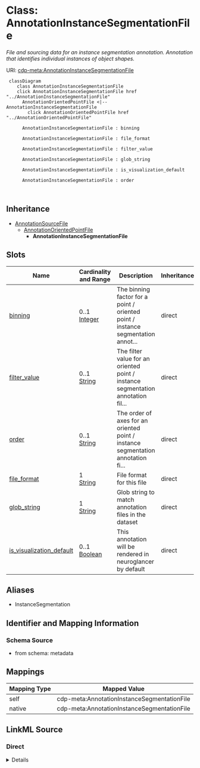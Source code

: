 

# Class: AnnotationInstanceSegmentationFile


_File and sourcing data for an instance segmentation annotation. Annotation that identifies individual instances of object shapes._





URI: [cdp-meta:AnnotationInstanceSegmentationFile](metadataAnnotationInstanceSegmentationFile)






```mermaid
 classDiagram
    class AnnotationInstanceSegmentationFile
    click AnnotationInstanceSegmentationFile href "../AnnotationInstanceSegmentationFile"
      AnnotationOrientedPointFile <|-- AnnotationInstanceSegmentationFile
        click AnnotationOrientedPointFile href "../AnnotationOrientedPointFile"
      
      AnnotationInstanceSegmentationFile : binning
        
      AnnotationInstanceSegmentationFile : file_format
        
      AnnotationInstanceSegmentationFile : filter_value
        
      AnnotationInstanceSegmentationFile : glob_string
        
      AnnotationInstanceSegmentationFile : is_visualization_default
        
      AnnotationInstanceSegmentationFile : order
        
      
```





## Inheritance
* [AnnotationSourceFile](AnnotationSourceFile.md)
    * [AnnotationOrientedPointFile](AnnotationOrientedPointFile.md)
        * **AnnotationInstanceSegmentationFile**



## Slots

| Name | Cardinality and Range | Description | Inheritance |
| ---  | --- | --- | --- |
| [binning](binning.md) | 0..1 <br/> [Integer](Integer.md) | The binning factor for a point / oriented point / instance segmentation annot... | direct |
| [filter_value](filter_value.md) | 0..1 <br/> [String](String.md) | The filter value for an oriented point / instance segmentation annotation fil... | direct |
| [order](order.md) | 0..1 <br/> [String](String.md) | The order of axes for an oriented point / instance segmentation annotation fi... | direct |
| [file_format](file_format.md) | 1 <br/> [String](String.md) | File format for this file | direct |
| [glob_string](glob_string.md) | 1 <br/> [String](String.md) | Glob string to match annotation files in the dataset | direct |
| [is_visualization_default](is_visualization_default.md) | 0..1 <br/> [Boolean](Boolean.md) | This annotation will be rendered in neuroglancer by default | direct |







## Aliases


* InstanceSegmentation



## Identifier and Mapping Information







### Schema Source


* from schema: metadata




## Mappings

| Mapping Type | Mapped Value |
| ---  | ---  |
| self | cdp-meta:AnnotationInstanceSegmentationFile |
| native | cdp-meta:AnnotationInstanceSegmentationFile |







## LinkML Source

<!-- TODO: investigate https://stackoverflow.com/questions/37606292/how-to-create-tabbed-code-blocks-in-mkdocs-or-sphinx -->

### Direct

<details>
```yaml
name: AnnotationInstanceSegmentationFile
description: File and sourcing data for an instance segmentation annotation. Annotation
  that identifies individual instances of object shapes.
from_schema: metadata
aliases:
- InstanceSegmentation
is_a: AnnotationOrientedPointFile
attributes:
  binning:
    name: binning
    description: The binning factor for a point / oriented point / instance segmentation
      annotation file.
    from_schema: metadata
    exact_mappings:
    - cdp-common:annotation_source_file_binning
    ifabsent: int(1)
    alias: binning
    owner: AnnotationInstanceSegmentationFile
    domain_of:
    - AnnotationOrientedPointFile
    - AnnotationPointFile
    - AnnotationInstanceSegmentationFile
    range: integer
    inlined: true
    inlined_as_list: true
  filter_value:
    name: filter_value
    description: The filter value for an oriented point / instance segmentation annotation
      file.
    from_schema: metadata
    exact_mappings:
    - cdp-common:annotation_source_file_filter_value
    alias: filter_value
    owner: AnnotationInstanceSegmentationFile
    domain_of:
    - AnnotationOrientedPointFile
    - AnnotationInstanceSegmentationFile
    range: string
    inlined: true
    inlined_as_list: true
  order:
    name: order
    description: The order of axes for an oriented point / instance segmentation annotation
      file.
    from_schema: metadata
    exact_mappings:
    - cdp-common:annotation_source_file_order
    ifabsent: string(xyz)
    alias: order
    owner: AnnotationInstanceSegmentationFile
    domain_of:
    - AnnotationOrientedPointFile
    - AnnotationInstanceSegmentationFile
    range: string
    inlined: true
    inlined_as_list: true
  file_format:
    name: file_format
    description: File format for this file
    from_schema: metadata
    exact_mappings:
    - cdp-common:annotation_source_file_format
    alias: file_format
    owner: AnnotationInstanceSegmentationFile
    domain_of:
    - AnnotationSourceFile
    - AnnotationOrientedPointFile
    - AnnotationInstanceSegmentationFile
    - AnnotationPointFile
    - AnnotationSegmentationMaskFile
    - AnnotationSemanticSegmentationMaskFile
    range: string
    required: true
    inlined: true
    inlined_as_list: true
  glob_string:
    name: glob_string
    description: Glob string to match annotation files in the dataset.
    from_schema: metadata
    exact_mappings:
    - cdp-common:annotation_source_file_glob_string
    alias: glob_string
    owner: AnnotationInstanceSegmentationFile
    domain_of:
    - AnnotationSourceFile
    - AnnotationOrientedPointFile
    - AnnotationInstanceSegmentationFile
    - AnnotationPointFile
    - AnnotationSegmentationMaskFile
    - AnnotationSemanticSegmentationMaskFile
    range: string
    required: true
    inlined: true
    inlined_as_list: true
  is_visualization_default:
    name: is_visualization_default
    description: This annotation will be rendered in neuroglancer by default.
    from_schema: metadata
    exact_mappings:
    - cdp-common:annotation_source_file_is_visualization_default
    ifabsent: 'False'
    alias: is_visualization_default
    owner: AnnotationInstanceSegmentationFile
    domain_of:
    - AnnotationSourceFile
    - AnnotationOrientedPointFile
    - AnnotationInstanceSegmentationFile
    - AnnotationPointFile
    - AnnotationSegmentationMaskFile
    - AnnotationSemanticSegmentationMaskFile
    range: boolean
    inlined: true
    inlined_as_list: true

```
</details>

### Induced

<details>
```yaml
name: AnnotationInstanceSegmentationFile
description: File and sourcing data for an instance segmentation annotation. Annotation
  that identifies individual instances of object shapes.
from_schema: metadata
aliases:
- InstanceSegmentation
is_a: AnnotationOrientedPointFile
attributes:
  binning:
    name: binning
    description: The binning factor for a point / oriented point / instance segmentation
      annotation file.
    from_schema: metadata
    exact_mappings:
    - cdp-common:annotation_source_file_binning
    ifabsent: int(1)
    alias: binning
    owner: AnnotationInstanceSegmentationFile
    domain_of:
    - AnnotationOrientedPointFile
    - AnnotationPointFile
    - AnnotationInstanceSegmentationFile
    range: integer
    inlined: true
    inlined_as_list: true
  filter_value:
    name: filter_value
    description: The filter value for an oriented point / instance segmentation annotation
      file.
    from_schema: metadata
    exact_mappings:
    - cdp-common:annotation_source_file_filter_value
    alias: filter_value
    owner: AnnotationInstanceSegmentationFile
    domain_of:
    - AnnotationOrientedPointFile
    - AnnotationInstanceSegmentationFile
    range: string
    inlined: true
    inlined_as_list: true
  order:
    name: order
    description: The order of axes for an oriented point / instance segmentation annotation
      file.
    from_schema: metadata
    exact_mappings:
    - cdp-common:annotation_source_file_order
    ifabsent: string(xyz)
    alias: order
    owner: AnnotationInstanceSegmentationFile
    domain_of:
    - AnnotationOrientedPointFile
    - AnnotationInstanceSegmentationFile
    range: string
    inlined: true
    inlined_as_list: true
  file_format:
    name: file_format
    description: File format for this file
    from_schema: metadata
    exact_mappings:
    - cdp-common:annotation_source_file_format
    alias: file_format
    owner: AnnotationInstanceSegmentationFile
    domain_of:
    - AnnotationSourceFile
    - AnnotationOrientedPointFile
    - AnnotationInstanceSegmentationFile
    - AnnotationPointFile
    - AnnotationSegmentationMaskFile
    - AnnotationSemanticSegmentationMaskFile
    range: string
    required: true
    inlined: true
    inlined_as_list: true
  glob_string:
    name: glob_string
    description: Glob string to match annotation files in the dataset.
    from_schema: metadata
    exact_mappings:
    - cdp-common:annotation_source_file_glob_string
    alias: glob_string
    owner: AnnotationInstanceSegmentationFile
    domain_of:
    - AnnotationSourceFile
    - AnnotationOrientedPointFile
    - AnnotationInstanceSegmentationFile
    - AnnotationPointFile
    - AnnotationSegmentationMaskFile
    - AnnotationSemanticSegmentationMaskFile
    range: string
    required: true
    inlined: true
    inlined_as_list: true
  is_visualization_default:
    name: is_visualization_default
    description: This annotation will be rendered in neuroglancer by default.
    from_schema: metadata
    exact_mappings:
    - cdp-common:annotation_source_file_is_visualization_default
    ifabsent: 'False'
    alias: is_visualization_default
    owner: AnnotationInstanceSegmentationFile
    domain_of:
    - AnnotationSourceFile
    - AnnotationOrientedPointFile
    - AnnotationInstanceSegmentationFile
    - AnnotationPointFile
    - AnnotationSegmentationMaskFile
    - AnnotationSemanticSegmentationMaskFile
    range: boolean
    inlined: true
    inlined_as_list: true

```
</details>